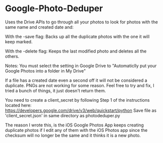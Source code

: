 # Google-Photo-Deduper

Uses the Drive APIs to go through all your photos to look for photos with the same name and created date and:

With the -save flag:
Backs up all the duplicate photos with the one it will keep marked.  

With the -delete flag:
Keeps the last modified photo and deletes all the others.

Notes:
You must select the setting in Google Drive to "Automaticlly put your Google Photos into a folder in My Drive" 

If a file has a created date even a second off it will not be considered a duplicate.
PNGs are not working for some reason.  Feel free to try and fix, I tried a bunch of things, it just doesn't return them.

You need to create a client_secret by following Step 1 of the instructions located here: 
https://developers.google.com/drive/v3/web/quickstart/python
Save file as 'client_secret.json' in same directory as photodeduper.py

The reason I wrote this, is the iOS Google Photos App keeps creating duplicate photos if I edit any of them with the 
iOS Photos app since the checksum will no longer be the same and it thinks it is a new photo.

